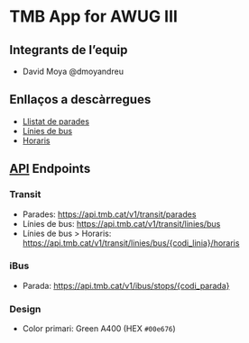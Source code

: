 # TMB App for AWUG III

## Integrants de l’equip
- David Moya @dmoyandreu


## Enllaços a descàrregues

- [Llistat de parades](https://developer.tmb.cat/downloads/parades.json)
- [Línies de bus](https://developer.tmb.cat/downloads/linies_bus.json)
- [Horaris](https://developer.tmb.cat/data/gtfs)

## [API](https://developer.tmb.cat/api-docs/v1) Endpoints

### Transit

- Parades: https://api.tmb.cat/v1/transit/parades
- Línies de bus: https://api.tmb.cat/v1/transit/linies/bus
- Línies de bus > Horaris: https://api.tmb.cat/v1/transit/linies/bus/{codi_linia}/horaris

### iBus
- Parada: https://api.tmb.cat/v1/ibus/stops/{codi_parada}

### Design
- Color primari: Green A400 (HEX `#00e676`)
